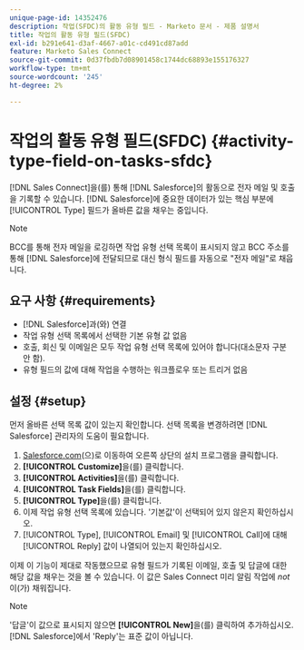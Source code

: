 ```yaml
---
unique-page-id: 14352476
description: 작업(SFDC)의 활동 유형 필드 - Marketo 문서 - 제품 설명서
title: 작업의 활동 유형 필드(SFDC)
exl-id: b291e641-d3af-4667-a01c-cd491cd87add
feature: Marketo Sales Connect
source-git-commit: 0d37fbdb7d08901458c1744dc68893e155176327
workflow-type: tm+mt
source-wordcount: '245'
ht-degree: 2%

---
```


# 작업의 활동 유형 필드(SFDC) {#activity-type-field-on-tasks-sfdc}

[!DNL Sales Connect]을(를) 통해 [!DNL Salesforce]의 활동으로 전자 메일 및 호출을 기록할 수 있습니다. [!DNL Salesforce]에 중요한 데이터가 있는 핵심 부분에 [!UICONTROL Type] 필드가 올바른 값을 채우는 중입니다.

>[!NOTE]
>
>BCC를 통해 전자 메일을 로깅하면 작업 유형 선택 목록이 표시되지 않고 BCC 주소를 통해 [!DNL Salesforce]에 전달되므로 대신 형식 필드를 자동으로 &quot;전자 메일&quot;로 채웁니다.

## 요구 사항 {#requirements}

* [!DNL Salesforce]과(와) 연결
* 작업 유형 선택 목록에서 선택한 기본 유형 값 없음
* 호출, 회신 및 이메일은 모두 작업 유형 선택 목록에 있어야 합니다(대소문자 구분 안 함).
* 유형 필드의 값에 대해 작업을 수행하는 워크플로우 또는 트리거 없음

## 설정 {#setup}

먼저 올바른 선택 목록 값이 있는지 확인합니다. 선택 목록을 변경하려면 [!DNL Salesforce] 관리자의 도움이 필요합니다.

1. [Salesforce.com](https://salesforce.com)&#x200B;(으)로 이동하여 오른쪽 상단의 설치 프로그램을 클릭합니다.
1. **[!UICONTROL Customize]**&#x200B;을(를) 클릭합니다.
1. **[!UICONTROL Activities]**&#x200B;을(를) 클릭합니다.
1. **[!UICONTROL Task Fields]**&#x200B;을(를) 클릭합니다.
1. **[!UICONTROL Type]**&#x200B;을(를) 클릭합니다.
1. 이제 작업 유형 선택 목록에 있습니다. &#39;기본값&#39;이 선택되어 있지 않은지 확인하십시오.
1. [!UICONTROL Type], [!UICONTROL Email] 및 [!UICONTROL Call]에 대해 [!UICONTROL Reply] 값이 나열되어 있는지 확인하십시오.

이제 이 기능이 제대로 작동했으므로 유형 필드가 기록된 이메일, 호출 및 답글에 대한 해당 값을 채우는 것을 볼 수 있습니다. 이 값은 Sales Connect 미리 알림 작업에 _not_&#x200B;이(가) 채워집니다.

>[!NOTE]
>
>&#39;답글&#39;이 값으로 표시되지 않으면 **[!UICONTROL New]**&#x200B;을(를) 클릭하여 추가하십시오. [!DNL Salesforce]에서 &#39;Reply&#39;는 표준 값이 아닙니다.
